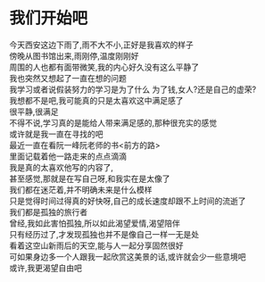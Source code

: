 # 我们开始吧

今天西安这边下雨了,雨不大不小,正好是我喜欢的样子  
傍晚从图书馆出来,雨刚停,温度刚刚好  
周围的人也都有面带微笑,我的内心好久没有这么平静了  
我也突然又想起了一直在想的问题  
我学习或者说假装努力的学习是为了什么
为了钱,女人?还是自己的虚荣?  
我想都不是吧,我可能真的只是太喜欢这中满足感了  
很平静,很满足  
不得不说,学习真的是能给人带来满足感的,那种很充实的感觉  
或许就是我一直在寻找的吧  
最近一直在看阮一峰阮老师的书<前方的路>  
里面记载着他一路走来的点点滴滴  
我是真的太喜欢他写的内容了,  
甚至感觉,那就是在写自己呀,和我实在是太像了  
我们都在迷茫着,并不明确未来是什么模样  
只是觉得时间过得真的好快呀,自己的成长速度却跟不上时间的流逝了  
我们都是孤独的旅行者  
曾经,我如此害怕孤独,所以如此渴望爱情,渴望陪伴  
只有经历过了,才发现孤独也并不是像自己一样一无是处  
看着这空山新雨后的天空,能与人一起分享固然很好  
可如果身边多一个人跟我一起欣赏这美景的话,或许就会少一些意境吧  
或许,我更渴望自由吧